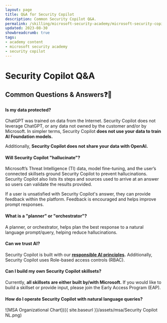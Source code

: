 ```yaml
---
layout: page
title: Q&A for Security Copilot
description: Common Security Copilot Q&A.
permalink: /skilling/microsoft-security-academy/microsoft-security-copilot-extra
updated: 2023-08-30
showbreadcrumb: true
tags: 
- academy content
- microsoft security academy
- security copilot
---
```


# Security Copilot Q&A

## Common Questions & Answers❓💬

#### Is my data protected?
ChatGPT was trained on data from the Internet. Security Copilot does not leverage ChatGPT, or any data not owned by the customer and/or by Microsoft. In simpler terms, Security Copilot **does not use your data to train AI Foundation models.**

Additionally, **Security Copilot does not share your data with OpenAI.**

#### Will Security Copilot "hallucinate"?
Microsoft’s Threat Intelligence (TI) data, model fine-tuning, and the user’s connected skillsets ground Security Copilot to prevent hallucinations. Security Copilot also lists its steps and sources used to arrive at an answer so users can validate the results provided.

If a user is unsatisfied with Security Copilot's answer, they can provide feedback within the platform. Feedback is encouraged and helps improve prompt responses.

#### What is a "planner" or "orchestrator"?
A planner, or orchestrator, helps plan the best response to a natural language prompt/query, helping reduce hallucinations.

#### Can we trust AI?
Security Copilot is built with our **[responsible AI principles](https://www.microsoft.com/en-us/ai/responsible-ai?activetab=pivot1%3aprimaryr6).** Additionally, Security Copilot uses Role-based access controls (RBAC).

#### Can I build my own Security Copilot skillsets?
Currently, **all skillsets are either built by/with Microsoft.** If you would like to build a skillset or provide input, please join the Early Access Program (EAP).

#### How do I operate Security Copilot with natural language queries?

![MSA Organizational Chart]({{ site.baseurl }}/assets/msa/Security Copilot NL.png)